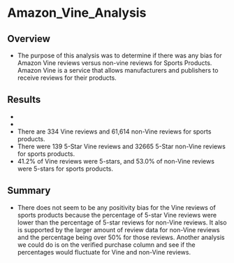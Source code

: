 # Amazon_Vine_Analysis

## Overview

- The purpose of this analysis was to determine if there was any bias for Amazon Vine reviews versus non-vine reviews for Sports Products. Amazon Vine is a service that allows manufacturers and publishers to receive reviews for their products.

## Results

-  
- 
- There are 334 Vine reviews and 61,614 non-Vine reviews for sports products.
- There were 139 5-Star Vine reviews and 32665 5-Star non-Vine reviews for sports products.
- 41.2% of Vine reviews were 5-stars, and 53.0% of non-Vine reviews were 5-stars for sports products.

## Summary

- There does not seem to be any positivity bias for the Vine reviews of sports products because the percentage of 5-star Vine reviews were lower than the percentage of 5-star reviews for non-Vine reviews. It also is supported by the larger amount of review data for non-Vine reviews and the percentage being over 50% for those reviews. Another analysis we could do is on the verified purchase column and see if the percentages would fluctuate for Vine and non-Vine reviews.
